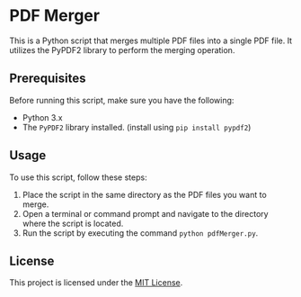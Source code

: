 # PDF Merger

This is a Python script that merges multiple PDF files into a single PDF file. It utilizes the PyPDF2 library to perform the merging operation.

## Prerequisites

Before running this script, make sure you have the following:

- Python 3.x
- The `PyPDF2` library installed. (install using `pip install pypdf2`)

## Usage

To use this script, follow these steps:

1. Place the script in the same directory as the PDF files you want to merge.
2. Open a terminal or command prompt and navigate to the directory where the script is located.
3. Run the script by executing the command `python pdfMerger.py`.

## License

This project is licensed under the [MIT License](LICENSE).
